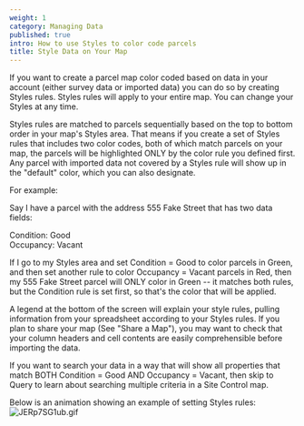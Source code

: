 ```yaml
---
weight: 1
category: Managing Data
published: true
intro: How to use Styles to color code parcels
title: Style Data on Your Map
---
```

If you want to create a parcel map color coded based on data in your account (either survey data or imported data) you can do so by creating Styles rules. Styles rules will apply to your entire map. You can change your Styles at any time.

Styles rules are matched to parcels sequentially based on the top to bottom order in your map's Styles area. That means if you create a set of Styles rules that includes two color codes, both of which match parcels on your map, the parcels will be highlighted ONLY by the color rule you defined first. Any parcel with imported data not covered by a Styles rule will show up in the "default" color, which you can also designate.

For example:

Say I have a parcel with the address 555 Fake Street that has two data fields:

Condition: Good  
Occupancy: Vacant

If I go to my Styles area and set Condition = Good to color parcels in Green, and then set another rule to color Occupancy = Vacant parcels in Red, then my 555 Fake Street parcel will ONLY color in Green -- it matches both rules, but the Condition rule is set first, so that's the color that will be applied.

A legend at the bottom of the screen will explain your style rules, pulling information from your spreadsheet according to your Styles rules. If you plan to share your map (See "Share a Map"), you may want to check that your column headers and cell contents are easily comprehensible before importing the data.

If you want to search your data in a way that will show all properties that match BOTH Condition = Good AND Occupancy = Vacant, then skip to Query to learn about searching multiple criteria in a Site Control map.

Below is an animation showing an example of setting Styles rules:
![JERp7SG1ub.gif]({{site.baseurl}}/img/JERp7SG1ub.gif)
